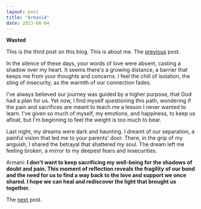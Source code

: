 ```yaml
---
layout: post
title: "Armani4"
date: 2023-08-04
---
```


**Wasted**

This is the third post on this blog. This is about me. The [previous](https://armanbehnam.github.io/blog/2023/08/04/Armani3) post.

In the silence of these days, your words of love were absent, casting a shadow over my heart. It seems there's a growing distance, a barrier that keeps me from your thoughts and concerns. I feel the chill of isolation, the sting of insecurity, as the warmth of our connection fades.

I've always believed our journey was guided by a higher purpose, that God had a plan for us. Yet now, I find myself questioning this path, wondering if the pain and sacrifices are meant to teach me a lesson I never wanted to learn. I've given so much of myself, my emotions, and happiness, to keep us afloat, but I'm beginning to feel the weight is too much to bear.

Last night, my dreams were dark and haunting. I dreamt of our separation, a painful vision that led me to your parents' door. There, in the grip of my anguish, I shared the betrayal that shattered my soul. The dream left me feeling broken, a mirror to my deepest fears and insecurities.

Armani: **I don't want to keep sacrificing my well-being for the shadows of doubt and pain. This moment of reflection reveals the fragility of our bond and the need for us to find a way back to the love and support we once shared. I hope we can heal and rediscover the light that brought us together.**

The [next](https://armanbehnam.github.io/blog/2024/08/07/Armani4) post.
